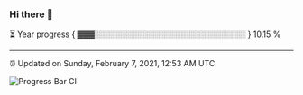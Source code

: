 ### Hi there 👋

⏳ Year progress { ▓▓▓░░░░░░░░░░░░░░░░░░░░░░░░░░░ } 10.15 %

---

⏰ Updated on Sunday, February 7, 2021, 12:53 AM UTC

![Progress Bar CI](https://github.com/arthurbuhl/arthurbuhl/workflows/Progress%20Bar%20CI/badge.svg)
